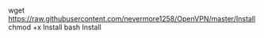 #
wget https://raw.githubusercontent.com/nevermore1258/OpenVPN/master/Install
chmod +x Install
bash Install
#
